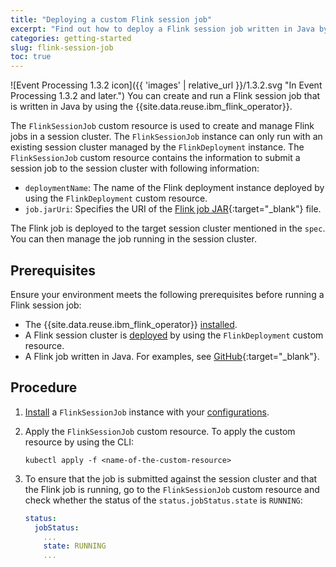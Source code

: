 ```yaml
---
title: "Deploying a custom Flink session job"
excerpt: "Find out how to deploy a Flink session job written in Java by using the IBM Operator for Apache Flink."
categories: getting-started
slug: flink-session-job
toc: true
---
```


![Event Processing 1.3.2 icon]({{ 'images' | relative_url }}/1.3.2.svg "In Event Processing 1.3.2 and later.") You can create and run a Flink session job that is written in Java by using the {{site.data.reuse.ibm_flink_operator}}.

The `FlinkSessionJob` custom resource is used to create and manage Flink jobs in a session cluster. The `FlinkSessionJob` instance can only run with an existing session cluster managed by the `FlinkDeployment` instance. The `FlinkSessionJob` custom resource contains the information to submit a session job to the session cluster with following information:

- `deploymentName`: The name of the Flink deployment instance deployed by using the `FlinkDeployment` custom resource.
- `job.jarUri`: Specifies the URI of the [Flink job JAR](https://nightlies.apache.org/flink/flink-kubernetes-operator-docs-release-1.11/docs/custom-resource/reference/#jobspec){:target="_blank"} file.

The Flink job is deployed to the target session cluster mentioned in the `spec`. You can then manage the job running in the session cluster.

## Prerequisites

Ensure your environment meets the following prerequisites before running a Flink session job:

- The {{site.data.reuse.ibm_flink_operator}} [installed](../../installing/installing/#installing-the-ibm-operator-for-apache-flink).
- A Flink session cluster is [deployed](../../installing/installing/#install-a-flink-instance) by using the `FlinkDeployment` custom resource.
- A Flink job written in Java. For examples, see [GitHub](https://github.com/apache/flink/tree/release-1.20.1/flink-examples/flink-examples-streaming/){:target="_blank"}.

## Procedure

1. [Install](../../installing/installing/#install-flink-sessionjob) a `FlinkSessionJob` instance with your [configurations](../../installing/configuring/#configuring-flinksessionjob).

1. Apply the `FlinkSessionJob` custom resource. To apply the custom resource by using the CLI:

   ```shell
   kubectl apply -f <name-of-the-custom-resource>
   ```

1. To ensure that the job is submitted against the session cluster and that the Flink job is running, go to the `FlinkSessionJob` custom resource and check whether the status of the `status.jobStatus.state` is `RUNNING`:

   ```yaml
   status:
     jobStatus:
       ...
       state: RUNNING
       ...
    ```


